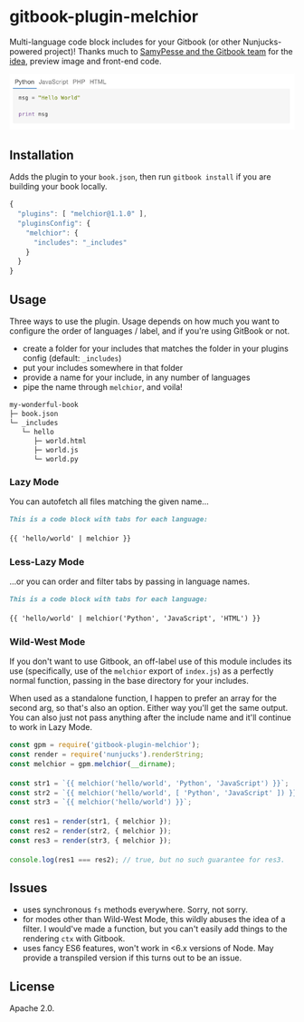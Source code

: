 # gitbook-plugin-melchior
Multi-language code block includes for your Gitbook (or other Nunjucks-powered project)! Thanks much to [SamyPesse and the Gitbook team](https://github.com/GitbookIO) for the [idea](https://github.com/GitbookIO/plugin-codetabs), preview image and front-end code.

![Preview](./preview.png)

## Installation
Adds the plugin to your `book.json`, then run `gitbook install` if you are building your book locally.

```js
{
  "plugins": [ "melchior@1.1.0" ],
  "pluginsConfig": {
    "melchior": {
      "includes": "_includes"
    } 
  }
}
```

## Usage
Three ways to use the plugin. Usage depends on how much you want to configure the order of languages / label, and if you're using GitBook or not.

- create a folder for your includes that matches the folder in your plugins config (default: `_includes`)
- put your includes somewhere in that folder
- provide a name for your include, in any number of languages
- pipe the name through `melchior`, and voila!

```
my-wonderful-book
├─ book.json
└─ _includes
   └─ hello
      ├─ world.html
      ├─ world.js
      └─ world.py
```

### Lazy Mode
You can autofetch all files matching the given name&hellip;
```md
This is a code block with tabs for each language:

{{ 'hello/world' | melchior }}
```

### Less-Lazy Mode
&hellip;or you can order and filter tabs by passing in language names.

```md
This is a code block with tabs for each language:

{{ 'hello/world' | melchior('Python', 'JavaScript', 'HTML') }}
```

### Wild-West Mode
If you don't want to use Gitbook, an off-label use of this module includes its use (specifically, use of the `melchior` export of `index.js`) as a perfectly normal function, passing in the base directory for your includes.

When used as a standalone function, I happen to prefer an array for the second arg, so that's also an option. Either way you'll get the same output. You can also just not pass anything after the include name and it'll continue to work in Lazy Mode.

```javascript
const gpm = require('gitbook-plugin-melchior');
const render = require('nunjucks').renderString;
const melchior = gpm.melchior(__dirname);

const str1 = `{{ melchior('hello/world', 'Python', 'JavaScript') }}`;
const str2 = `{{ melchior('hello/world', [ 'Python', 'JavaScript' ]) }}`;
const str3 = `{{ melchior('hello/world') }}`;

const res1 = render(str1, { melchior });
const res2 = render(str2, { melchior });
const res3 = render(str3, { melchior });

console.log(res1 === res2); // true, but no such guarantee for res3.
```

## Issues
- uses synchronous `fs` methods everywhere. Sorry, not sorry.
- for modes other than Wild-West Mode, this wildly abuses the idea of a filter. I would've made a function, but you can't easily add things to the rendering `ctx` with Gitbook.
- uses fancy ES6 features, won't work in &lt;6.x versions of Node. May provide a transpiled version if this turns out to be an issue.

## License
Apache 2.0.